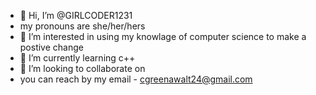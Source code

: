 - 👋 Hi, I’m @GIRLCODER1231
- my pronouns are she/her/hers
- 👀 I’m interested in using my knowlage of computer science to make a postive change
- 🌱 I’m currently learning c++
- 💞 I’m looking to collaborate on
- you can reach by my email - cgreenawalt24@gmail.com

<!---
GIRLCODER1231/GIRLCODER1231 is a ✨ special ✨ repository because its `README.md` (this file) appears on your GitHub profile.
You can click the Preview link to take a look at your changes.
--->
